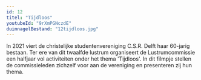 ```yaml
---
id: 12
titel: "Tijdloos"
youtubeId: "9rXmPGNczdE"
duimnagelBestand: "12tijdloos.jpg"
---
```


In 2021 viert de christelijke studentenvereniging C.S.R. Delft haar 60-jarig bestaan. Ter ere van dit twaalfde lustrum organiseert de Lustrumcommissie een halfjaar vol activiteiten onder het thema 'Tijdloos'. In dit filmpje stellen de commissieleden zichzelf voor aan de vereniging en presenteren zij hun thema.

